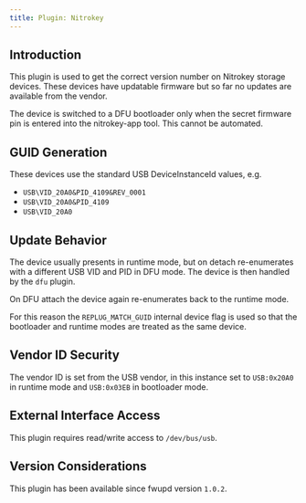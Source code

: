 ```yaml
---
title: Plugin: Nitrokey
---
```


## Introduction

This plugin is used to get the correct version number on Nitrokey storage
devices. These devices have updatable firmware but so far no updates are
available from the vendor.

The device is switched to a DFU bootloader only when the secret firmware pin
is entered into the nitrokey-app tool. This cannot be automated.

## GUID Generation

These devices use the standard USB DeviceInstanceId values, e.g.

* `USB\VID_20A0&PID_4109&REV_0001`
* `USB\VID_20A0&PID_4109`
* `USB\VID_20A0`

## Update Behavior

The device usually presents in runtime mode, but on detach re-enumerates with a
different USB VID and PID in DFU mode. The device is then handled by the `dfu`
plugin.

On DFU attach the device again re-enumerates back to the runtime mode.

For this reason the `REPLUG_MATCH_GUID` internal device flag is used so that
the bootloader and runtime modes are treated as the same device.

## Vendor ID Security

The vendor ID is set from the USB vendor, in this instance set to `USB:0x20A0`
in runtime mode and `USB:0x03EB` in bootloader mode.

## External Interface Access

This plugin requires read/write access to `/dev/bus/usb`.

## Version Considerations

This plugin has been available since fwupd version `1.0.2`.
